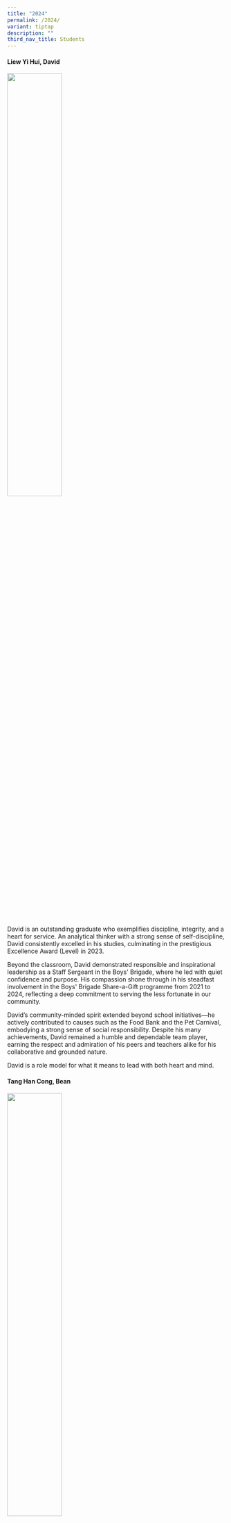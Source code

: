 ```yaml
---
title: "2024"
permalink: /2024/
variant: tiptap
description: ""
third_nav_title: Students
---
```

<p></p>
<h4><strong>Liew Yi Hui, David</strong></h4>
<div class="isomer-image-wrapper">
<img style="width: 50%;" height="auto" width="100%" alt="" src="/images/Students/2024/2.png">
</div>
<p>David is an outstanding graduate who exemplifies discipline, integrity,
and a heart for service. An analytical thinker with a strong sense of self-discipline,
David consistently excelled in his studies, culminating in the prestigious
Excellence Award (Level) in 2023.</p>
<p>Beyond the classroom, David demonstrated responsible and inspirational
leadership as a Staff Sergeant in the Boys' Brigade, where he led with
quiet confidence and purpose. His compassion shone through in his steadfast
involvement in the Boys' Brigade Share-a-Gift programme from 2021 to 2024,
reflecting a deep commitment to serving the less fortunate in our community.</p>
<p>David’s community-minded spirit extended beyond school initiatives—he
actively contributed to causes such as the Food Bank and the Pet Carnival,
embodying a strong sense of social responsibility. Despite his many achievements,
David remained a humble and dependable team player, earning the respect
and admiration of his peers and teachers alike for his collaborative and
grounded nature.</p>
<p>David is a role model for what it means to lead with both heart and mind.</p>
<p></p>
<h4>Tang Han Cong, Bean</h4>
<div class="isomer-image-wrapper">
<img style="width: 50%;" height="auto" width="100%" alt="" src="/images/Students/2024/1.png">
</div>
<p>Bean is a well-rounded and principled graduate whose journey at our school
has been marked by excellence, humility, and unwavering dedication. A natural
leader, Bean rose to the rank of Staff Sergeant in the National Police
Cadet Corps (NPCC) and also served as Class Chairperson in 2024, leading
his peers with responsibility and integrity.</p>
<p>His strong sense of self-discipline and commitment to learning earned
him consistent academic accolades, including the Edusave Scholarship and
Merit Bursary. In recognition of his reliability and outstanding contributions,
he was named <em>Best Unit Cadet</em> in NPCC in 2024—a testament to his
dependability and commitment to his team.</p>
<p>Bean’s diligence extended across multiple disciplines, leading to School
Excellence Awards in various subjects. Despite his many achievements, he
remained grounded and approachable, earning the <em>Model Student</em> title
in both 2022 and 2024. In 2023, he was honoured with the <em>All-Round Excellence Award</em>,
a fitting recognition of his holistic achievements in academics, conduct,
co-curricular activities, and leadership.</p>
<p>Bean exemplifies the spirit of a true student leader—capable, compassionate,
and consistently striving for excellence.</p>
<p></p>
<h4>Richard Lee Candra</h4>
<div class="isomer-image-wrapper">
<img style="width: 50%;" height="auto" width="100%" alt="" src="/images/Students/2024/3.png">
</div>
<p>Richard is a charismatic and compassionate graduate whose time in school
was defined by his ability to inspire others and make a meaningful impact.
A natural leader, Richard stood out for his ability to guide and uplift
his peers, both in the classroom and through his involvement in the Media
Club, where he consistently demonstrated strong teamwork and a collaborative
spirit.</p>
<p>Richard’s personal drive was evident in his commitment to both academic
and personal development. He embraced every opportunity to grow, from excelling
in group projects to stepping up as a confident public speaker. His ability
to engage audiences shone when he delivered impactful presentations on
environmental issues to primary school students, raising awareness with
clarity and conviction.</p>
<p>His heart for the community was equally commendable. Richard was actively
involved in Values-In-Action programmes and community events, where he
formed meaningful connections with elderly residents and contributed to
building a more inclusive society.</p>
<p>With his blend of charisma, compassion, and commitment, Richard leaves
behind a legacy of leadership and service that will continue to inspire
those around him.</p>
<p></p>
<h4>Choong Yun Nee</h4>
<div class="isomer-image-wrapper">
<img style="width: 50%;" height="auto" width="100%" alt="" src="/images/Students/2024/5.png">
</div>
<p>Yun Nee is a driven and compassionate graduate whose secondary school
journey has been marked by resilience, academic excellence, and a deep
sense of social responsibility. A highly motivated learner, Yun Nee was
named <em>Top Student in Level</em> in 2022 and went on to achieve <em>Top Student in Principles of Accounting</em> in
2023—testament to her strong work ethic and intellectual curiosity.</p>
<p>Her quiet strength shone through in her consistent progress over the years,
always striving to improve and support those around her. As a <em>Senior Peer Support Leader</em> throughout
her four years in school, Yun Nee demonstrated strong leadership potential,
offering encouragement and a listening ear to her peers.</p>
<p>Yun Nee also made meaningful contributions to the community and the environment.
As an active member of the Environmental Club, she championed conservation
efforts and took part in various Values-In-Action initiatives. In 2024,
she extended her care to the elderly, patiently guiding residents through
art projects with kindness and respect.</p>
<p>Known for her empathy and humility, Yun Nee is cherished by peers and
teachers alike for her unwavering support and thoughtful presence. She
leaves behind a legacy of quiet strength, service, and excellence.</p>
<p></p>
<h4>Cheong Jia Cheng Wallace</h4>
<p></p>
<div class="isomer-image-wrapper">
<img style="width: 50%;" height="auto" width="100%" alt="" src="/images/Students/2024/4.png">
</div>
<p>Wallace is a dedicated and well-rounded graduate whose school journey
reflects a blend of perseverance, passion, and purpose. Known for his earnestness
and strong work ethic, Wallace was awarded the <em>Edusave Scholarship</em> for
three consecutive years (2021–2023), a testament to his consistent academic
excellence.</p>
<p>Resilient and adaptable, Wallace excelled not only in the classroom but
also in his co-curricular pursuits. A passionate and skilled aeromodelling
enthusiast, he attained <em>Expert Level 4</em> certification in the Singapore
Youth Flying Club and proudly represented the school in multiple inter-school
aeromodelling competitions, showcasing both technical expertise and a competitive
spirit.</p>
<p>His commitment to the environment and the community was equally commendable.
Wallace took part in park clean-up efforts and beach conservation programmes,
while also actively engaging in a range of <em>Values-In-Action</em> initiatives.
In 2024, he brought patience and kindness to community outreach by assisting
elderly residents with art projects, demonstrating his respect and compassion
for others.</p>
<p>Balancing academic achievement with co-curricular excellence, Wallace
stands out as a student who embraces challenges and contributes meaningfully
to every endeavour. His drive, humility, and heart for service make him
a role model for all.</p>
<p></p>
<h4>Yong Diao Dalton</h4>
<div class="isomer-image-wrapper">
<img style="width: 50%;" height="auto" width="100%" alt="" src="/images/Students/2024/6.png">
</div>
<p>Dalton is known for his well-mannered and respectful nature, earning the
admiration of both teachers and peers. His diligent approach to academics
ensures that he consistently puts forth his best effort in all assignments
and class activities, maintaining high standards of work.</p>
<p>Dalton is also highly responsible, consistently completing his tasks well
and on time, demonstrating his commitment to excellence. His trustworthiness
was recognized when he was appointed Class Chairperson in 2020, a role
in which he showcased his leadership abilities and guided his peers effectively.</p>
<p>As a Committee Member in the Infocomm Club, Dalton further displayed his
leadership skills by rallying his juniors to participate in competitions,
fostering a sense of teamwork and enthusiasm. His passion for technology
is evident through his participation in robotics and computational thinking
competitions, where he applied his skills and knowledge to solve complex
problems.</p>
<p>A forward-thinking individual, Dalton completed a Digital Marketing elective
module, broadening his understanding of the evolving technological landscape.
Beyond his academic and extracurricular pursuits, Dalton is empathetic
and actively engages in various community service projects, demonstrating
his dedication to making a positive impact on those around him.</p>
<p>Through his academic diligence, leadership, technological passion, and
commitment to service, Dalton has proven to be a well-rounded and responsible
individual who consistently strives to make a difference in both his academic
and community endeavors.</p>
<p></p>
<h4>Zander Ho Yu Xuan</h4>
<div class="isomer-image-wrapper">
<img style="width: 50%;" height="auto" width="100%" alt="" src="/images/Students/2024/7.png">
</div>
<p>Zander has consistently demonstrated a remarkable dedication to both his
academic and extracurricular endeavors. His diligence is evident in his
ability to consistently excel in his studies, showing a strong commitment
to his academic pursuits. Alongside his academic focus, Zander is known
for his sense of responsibility, always fulfilling his duties with determination
and dedication.</p>
<p>He is also a team player, fostering a positive learning environment by
assisting his peers whenever necessary, proving himself to be a collaborative
and supportive individual. His environmentally conscious mindset shines
through his leadership role as Vice Chairman of the Environmental Club,
where he played a crucial role in leading the club to win the prestigious
Gold Award in the Green School competition.</p>
<p>Zander’s leadership abilities are further demonstrated through his facilitation
of the SELC Seminar and his completion of various leadership modules. His
involvement doesn't stop there, as he showcases his versatility and creativity
by participating in environmental art competitions while maintaining excellence
in his academics.</p>
<p>In addition to his academic and artistic accomplishments, Zander is deeply
socially responsible. He has volunteered his time at Willing Hearts, contributing
to the community, and took a proactive stance in leading an anti-pollution
campaign. Through all his efforts, Zander has shown a well-rounded character,
excelling both in and outside the classroom, and consistently making a
positive impact on the world around him.</p>
<p></p>
<h4>Packiaraj Patric Samantha</h4>
<div class="isomer-image-wrapper">
<img style="width: 50%;" height="auto" width="100%" alt="" src="/images/Students/2024/9.png">
</div>
<p>Samantha has consistently demonstrated a high level of responsibility
and self-discipline. As both a Student Councillor and Class Chairperson,
she has shown exceptional leadership skills, guiding her peers with confidence
and integrity. Her academic excellence is matched by her leadership abilities,
allowing her to thrive in both the classroom and various leadership roles.</p>
<p>Samantha’s leadership journey extends beyond school, having risen to the
positions of President and Master Staff Sergeant in the Girls Brigade,
where she continued to inspire and lead others with determination and dedication.
Her competitive spirit was evident when she placed third in the Creative
Drill Competition and earned a bronze medal in the LGT Challenge, showcasing
her drive and perseverance.</p>
<p>Always up for a challenge, Samantha embraced adventurous opportunities
by participating in demanding outdoor programs, further highlighting her
courage and resilience. Her commitment to making a positive impact extends
beyond school, as she actively volunteered at various community organizations,
demonstrating her civic-mindedness and dedication to helping others.</p>
<p>A true team player, Samantha contributed actively to both school and community
initiatives, working collaboratively with others to achieve common goals.
Her adaptability and ability to connect with peers from diverse backgrounds
reflect her inclusive nature and strong interpersonal skills, making her
a respected and well-rounded individual. Through all her endeavors, Samantha
has proven herself to be a leader, a dedicated student, and a compassionate
member of her community.</p>
<p></p>
<h4>Khambhati Moiz Huzefa</h4>
<div class="isomer-image-wrapper">
<img style="width: 50%;" height="auto" width="100%" alt="" src="/images/Students/2024/8.png">
</div>
<p>Moiz is known for his enthusiastic and curious nature, always eager to
explore new concepts and ideas. His confidence and understanding demeanor
have made him well-liked among his peers, who appreciate his approachable
and supportive personality.</p>
<p>Academically committed, Moiz has demonstrated a strong passion for learning,
achieving a Bronze medal in the Maths Olympiad and participating in both
the Chemistry and Physics Olympiads. His dedication to his studies is matched
by his ability to excel in various fields, particularly in technology.
As Vice-Chairperson of the Infocomm Club, he not only displayed leadership
but also led his team to first place in a hackathon, showcasing his ability
to guide and inspire others.</p>
<p>An innovative thinker, Moiz has thrived in technology competitions and
hackathons, consistently pushing the boundaries of creativity and problem-solving.
His adaptability is reflected in his willingness to take on various roles
in the class committee, where he developed diverse skills and contributed
meaningfully to the success of his class.</p>
<p>Moiz’s compassion is also evident in his volunteer work at a nursing home
and the National Library, where he dedicated his time to helping others.
Through his academic achievements, leadership roles, and community involvement,
Moiz has proven to be a well-rounded and inspiring individual with a passion
for learning and a commitment to making a positive impact.</p>
<p></p>
<h4>Chin Guan Chung</h4>
<div class="isomer-image-wrapper">
<img style="width: 50%;" height="auto" width="100%" alt="" src="/images/Students/2024/10.png">
</div>
<p>Guan Chung is known for his determination and passion in his academic
pursuits. He consistently displays conscientiousness in his work, striving
for excellence and showing a genuine commitment to learning.</p>
<p>His friendly and approachable nature has earned him the respect and admiration
of both peers and teachers. Guan Chung's meticulous attention to detail
is evident in his schoolwork, where he consistently produces high-quality
results and demonstrates a careful, thoughtful approach to every task.</p>
<p>In addition to his academic achievements, Guan Chung has showcased strong
leadership skills through his role as an NCC Sergeant. In this position,
he has demonstrated exceptional abilities in guiding and inspiring his
peers, proving himself to be a reliable and effective leader.</p>
<p>Guan Chung’s sense of social responsibility is equally commendable. He
actively engages in voluntary work, contributing his time and efforts to
various community initiatives and helping those in need. His ability to
balance academic excellence with leadership and community service makes
him a well-rounded individual who excels not only in the classroom but
also in his contributions to the wider community.</p>
<p></p>
<h4>Liu Cheng Xuan</h4>
<p>Cheng Xuan is highly respected by both his peers and teachers for his
sincere and respectful demeanor. His ability to earn the respect of others
is a testament to his strong character and integrity.</p>
<p>A natural team player, Cheng Xuan excels in group activities and leadership
roles, consistently contributing to the success of his teams. His confidence
in communication is also notable, as he demonstrates strong interpersonal
skills that enable him to connect effectively with others, whether in a
collaborative setting or when leading discussions.</p>
<p>Cheng Xuan is open to feedback and always shows a willingness to learn
and improve. This openness to growth has been instrumental in his academic
success, as he approaches his studies with determination and a proactive
attitude, consistently striving to excel.</p>
<p>His leadership abilities have been showcased in his roles as a Staff Sergeant
in the Boys' Brigade and as Student Council President. In these positions,
he not only demonstrated strong leadership but also effectively guided
his team, earning the Intermediary Proficiency Award in recognition of
his dedication and leadership in the Boys' Brigade.</p>
<p>Goal-oriented and driven, Cheng Xuan works diligently towards both his
personal and academic objectives, consistently setting high standards for
himself and working tirelessly to achieve them. His ability to balance
leadership, academics, and personal growth makes him a well-rounded and
admirable student.</p>